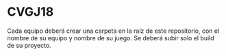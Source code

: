 # CVGJ18
Cada equipo deberá crear una carpeta en la raíz de este repositorio, con el nombre de su equipo y nombre de su juego. 
Se deberá subir solo el build de su proyecto.
